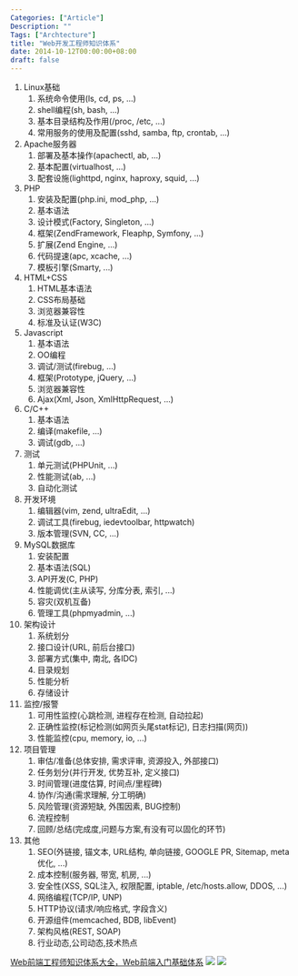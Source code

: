 ```yaml
---
Categories: ["Article"]
Description: ""
Tags: ["Archtecture"]
title: "Web开发工程师知识体系"
date: 2014-10-12T00:00:00+08:00
draft: false
---
```


1. Linux基础
	1. 系统命令使用(ls, cd, ps, ...)
	2. shell编程(sh, bash, ...)
	3. 基本目录结构及作用(/proc, /etc, ...)
	4. 常用服务的使用及配置(sshd, samba, ftp, crontab, ...)
2. Apache服务器
	1. 部署及基本操作(apachectl, ab, ...)
	2. 基本配置(virtualhost, ...)
	3. 配套设施(lighttpd, nginx, haproxy, squid, ...)
3. PHP
	1. 安装及配置(php.ini, mod_php, ...)
	2. 基本语法
	3. 设计模式(Factory, Singleton, ...)
	4. 框架(ZendFramework, Fleaphp, Symfony, ...)
	5. 扩展(Zend Engine, ...)
	6. 代码提速(apc, xcache, ...)
	7. 模板引擎(Smarty, ...)
4. HTML+CSS
	1. HTML基本语法
	2. CSS布局基础
	3. 浏览器兼容性
	4. 标准及认证(W3C)
5. Javascript
	1. 基本语法
	2. OO编程
	3. 调试/测试(firebug, ...)
	4. 框架(Prototype, jQuery, ...)
	5. 浏览器兼容性
	6. Ajax(Xml, Json, XmlHttpRequest, ...)
6. C/C++
	1. 基本语法
	2. 编译(makefile, ...)
	3. 调试(gdb, ...)
7. 测试
	1. 单元测试(PHPUnit, ...)
	2. 性能测试(ab, ...)
	3. 自动化测试
8. 开发环境
	1. 编辑器(vim, zend, ultraEdit, ...)
	2. 调试工具(firebug, iedevtoolbar, httpwatch)
	3. 版本管理(SVN, CC, ...)
9. MySQL数据库
	1. 安装配置
	2. 基本语法(SQL)
	3. API开发(C, PHP)
	4. 性能调优(主从读写, 分库分表, 索引, ...)
	5. 容灾(双机互备)
	6. 管理工具(phpmyadmin, ...)
10. 架构设计
	1. 系统划分
	2. 接口设计(URL, 前后台接口)
	3. 部署方式(集中, 南北, 各IDC)
	4. 目录规划
	5. 性能分析
	6. 存储设计
11. 监控/报警
	1. 可用性监控(心跳检测, 进程存在检测, 自动拉起)
	2. 正确性监控(标记检测(如网页头尾stat标记), 日志扫描(网页))
	3. 性能监控(cpu, memory, io, ...)
12. 项目管理
	1. 审估/准备(总体安排, 需求评审, 资源投入, 外部接口)
	1. 任务划分(并行开发, 优势互补, 定义接口)
	2. 时间管理(进度估算, 时间点/里程碑)
	3. 协作/沟通(需求理解, 分工明确)
	4. 风险管理(资源短缺, 外围因素, BUG控制)
	5. 流程控制
	6. 回顾/总结(完成度,问题与方案,有没有可以固化的环节)
13. 其他
	1. SEO(外链接, 锚文本, URL结构, 单向链接, GOOGLE PR, Sitemap, meta优化, ...)
	2. 成本控制(服务器, 带宽, 机房, ...)
	3. 安全性(XSS, SQL注入, 权限配置, iptable, /etc/hosts.allow, DDOS, ...)
	4. 网络编程(TCP/IP, UNP)
	5. HTTP协议(请求/响应格式, 字段含义)
	6. 开源组件(memcached, BDB, libEvent)
	7. 架构风格(REST, SOAP)
	8. 行业动态,公司动态,技术热点

[Web前端工程师知识体系大全，Web前端入门基础体系](http://blog.csdn.net/xyphf/article/details/74202088)
![](http://img.blog.csdn.net/20170703152226626?watermark/2/text/aHR0cDovL2Jsb2cuY3Nkbi5uZXQveHlwaGY=/font/5a6L5L2T/fontsize/400/fill/I0JBQkFCMA==/dissolve/70/gravity/SouthEast)
![](http://img.blog.csdn.net/20170703152332330?watermark/2/text/aHR0cDovL2Jsb2cuY3Nkbi5uZXQveHlwaGY=/font/5a6L5L2T/fontsize/400/fill/I0JBQkFCMA==/dissolve/70/gravity/SouthEast)
